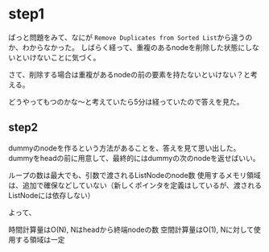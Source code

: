 # step1

ぱっと問題をみて、なにが `Remove Duplicates from Sorted List`から違うのか、わからなかった。
しばらく経って、重複のあるnodeを削除した状態にしないといけないことに気づく。

さて、削除する場合は重複があるnodeの前の要素を持たないといけない？と考える。

どうやってもつのかな〜と考えていたら5分は経っていたので答えを見た。

## step2

dummyのnodeを作るという方法があることを、答えを見て思い出した。
dummyをheadの前に用意して、最終的にはdummyの次のnodeを返せばいい。

ループの数は最大でも、引数で渡されるListNodeのnode数
使用するメモリ領域は、追加で確保などしていない（新しくポインタを定義はしているが、渡されるListNodeには依存しない）

よって、

時間計算量はO(N), Nはheadから終端nodeの数
空間計算量はO(1), Nに対して使用する領域は一定

